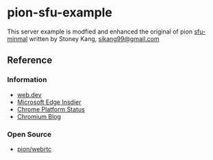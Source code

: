 # pion-sfu-example

This server example is modfied and enhanced the original of pion [sfu-minmal](https://github.com/pion/webrtc/tree/master/examples/sfu-minimal)
written by Stoney Kang, sikang99@gmail.com


## Reference
### Information
- [web.dev](https://web.dev/)
- [Microsoft Edge Insdier](https://www.microsoftedgeinsider.com/)
- [Chrome Platform Status](https://chromestatus.com/features)
- [Chromium Blog](https://blog.chromium.org/)

### Open Source
- [pion/webrtc](https://github.com/pion/webrtc)

